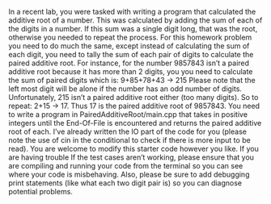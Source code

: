 In a recent lab, you were tasked with writing a program that calculated the additive root of a number. This was calculated by adding the sum of each of the digits in a number. If this sum was a single digit long, that was the root, otherwise you needed to repeat the process. For this homework problem you need to do much the same, except instead of calculating the sum of each digit, you need to tally the sum of each pair of digits to calculate the paired additive root.
For instance, for the number 9857843 isn’t a paired additive root because it has more than 2 digits, you you need to calculate the sum of paired digits which is:
9+85+78+43 -> 215
Please note that the left most digit will be alone if the number has an odd number of digits. Unfortunately, 215 isn’t a paired additive root either (too many digits). So to repeat: 2+15 -> 17. Thus 17 is the paired additive root of 9857843.
You need to write a program in PairedAdditiveRoot/main.cpp that takes in positive integers until the End-Of-File is encountered and returns the paired additive root of each. I’ve already written the IO part of the code for you (please note the use of cin in the conditional to check if there is more input to be read). You are welcome to modify this starter code however you like.
If you are having trouble
If the test cases aren’t working, please ensure that you are compiling and running your code from the terminal so you can see where your code is misbehaving. Also, please be sure to add debugging print statements (like what each two digit pair is) so you can diagnose potential problems.